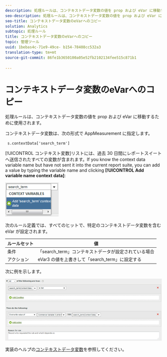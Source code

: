 ```yaml
---
description: 処理ルールは、コンテキストデータ変数の値を prop および eVar に移動するために使用されます。
seo-description: 処理ルールは、コンテキストデータ変数の値を prop および eVar に移動するために使用されます。
seo-title: コンテキストデータ変数のeVarへのコピー
solution: Analytics
subtopic: 処理ルール
title: コンテキストデータ変数のeVarへのコピー
topic: 管理ツール
uuid: 1bebas4c-71e9-49ce- b154-78408cc532a3
translation-type: tm+mt
source-git-commit: 86fe1b3650100a05e52fb2102134fee515c871b1

---
```



# コンテキストデータ変数のeVarへのコピー

処理ルールは、コンテキストデータ変数の値を prop および eVar に移動するために使用されます。

コンテキストデータ変数は、次の形式で AppMeasurement に指定します。

```
 s.contextData['search_term']
```

[!UICONTROL コンテキスト変数]リストには、過去 30 日間にレポートスイートへ送信されたすべての変数が含まれます。If you know the context data variable name but have not sent it into the current report suite, you can add a value by typing the variable name and clicking **[!UICONTROL Add variable name context data]**:

![](assets/add-context-variable.png)

次のルール定義では、すべてのヒットで、特定のコンテキストデータ変数を含む eVar が設定されます。

| ルールセット | 値 |
|---|---|
| 条件 | 「search_term」コンテキストデータが設定されている場合 |
| アクション | eVar3 の値を上書きして「search_term」に設定する |

次に例を示します。

![](assets/set-context-data.png)

実装のヘルプの[コンテキストデータ変数](https://marketing.adobe.com/resources/help/en_US/sc/implement/index.html?f=context_data_variables)を参照してください。
